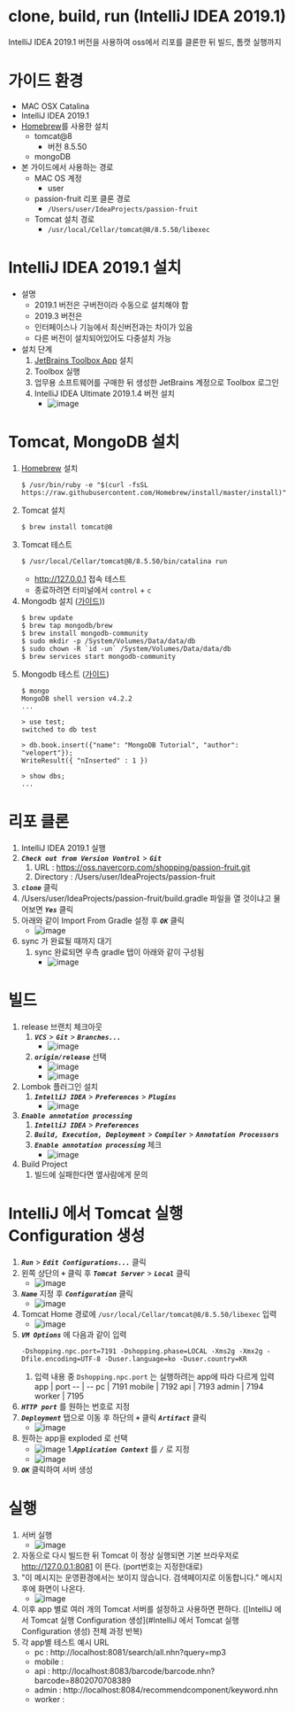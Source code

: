 # clone, build, run (IntelliJ IDEA 2019.1)
IntelliJ IDEA 2019.1 버전을 사용하여 oss에서 리포를 클론한 뒤 빌드, 톰캣 실행까지

# 가이드 환경
- MAC OSX Catalina
- IntelliJ IDEA 2019.1
- [Homebrew](https://brew.sh/index_ko)를 사용한 설치
    - tomcat@8
        - 버전 8.5.50
    - mongoDB
- 본 가이드에서 사용하는 경로
    - MAC OS 계정
        - user
    - passion-fruit 리포 클론 경로
        - `/Users/user/IdeaProjects/passion-fruit`
    - Tomcat 설치 경로
        - `/usr/local/Cellar/tomcat@8/8.5.50/libexec`

# IntelliJ IDEA 2019.1 설치
- 설명
    - 2019.1 버전은 구버전이라 수동으로 설치해야 함
    - 2019.3 버전은 
    - 인터페이스나 기능에서 최신버전과는 차이가 있음
    - 다른 버전이 설치되어있어도 다중설치 가능
- 설치 단계
    1. [JetBrains Toolbox App](https://www.jetbrains.com/toolbox-app/) 설치
    1. Toolbox 실행
    1. 업무용 소프트웨어를 구매한 뒤 생성한 JetBrains 계정으로 Toolbox 로그인
    1. IntelliJ IDEA Ultimate 2019.1.4 버전 설치
        - ![image](../images/2020-01-15_15.21.06.png)

# Tomcat, MongoDB 설치
1. [Homebrew](https://brew.sh/index_ko) 설치
    ```
    $ /usr/bin/ruby -e "$(curl -fsSL https://raw.githubusercontent.com/Homebrew/install/master/install)"
    ```
1. Tomcat 설치
    ```
    $ brew install tomcat@8
    ```
1. Tomcat 테스트
    ```
    $ /usr/local/Cellar/tomcat@8/8.5.50/bin/catalina run
    ```
    - http://127.0.0.1 접속 테스트
    - 종료하려면 터미널에서 `control` + `c`
1. Mongodb 설치 ([가이드](https://zellwk.com/blog/install-mongodb/)))
    ```
    $ brew update
    $ brew tap mongodb/brew
    $ brew install mongodb-community
    $ sudo mkdir -p /System/Volumes/Data/data/db
    $ sudo chown -R `id -un` /System/Volumes/Data/data/db
    $ brew services start mongodb-community
    ```
1. Mongodb 테스트 ([가이드](https://velopert.com/457))
    ```
    $ mongo
    MongoDB shell version v4.2.2
    ...
    
    > use test;
    switched to db test
    
    > db.book.insert({"name": "MongoDB Tutorial", "author": "velopert"});
    WriteResult({ "nInserted" : 1 })
    
    > show dbs;
    ...
    ```

# 리포 클론
1. IntelliJ IDEA 2019.1 실행
1. ***`Check out from Version Vontrol`*** > ***`Git`***
    1. URL : https://oss.navercorp.com/shopping/passion-fruit.git
    1. Directory : /Users/user/IdeaProjects/passion-fruit
1. ***`clone`*** 클릭
1. /Users/user/IdeaProjects/passion-fruit/build.gradle 파일을 열 것이냐고 물어보면 ***`Yes`*** 클릭
1. 아래와 같이 Import From Gradle 설정 후 ***`OK`*** 클릭
    - ![image](../images/2020-01-15_15.37.24.png)
1. sync 가 완료될 때까지 대기
    1. sync 완료되면 우측 gradle 탭이 아래와 같이 구성됨
        - ![image](../images/2020-01-15_15.47.42.png)

# 빌드
1. release 브랜치 체크아웃
    1. ***`VCS`*** > ***`Git`*** > ***`Branches...`***
        - ![image](../images/2020-01-15_15.49.27.png)
    1. ***`origin/release`*** 선택
        - ![image](../images/2020-01-15_15.52.12.png)
        - ![image](../images/2020-01-15_15.55.19.png)
1. Lombok 플러그인 설치
    1. ***`IntelliJ IDEA`*** > ***`Preferences`*** > ***`Plugins`***
        - ![image](../images/020-01-15_16.08.17.png)
1. ***`Enable annotation processing`***
    1. ***`IntelliJ IDEA`*** > ***`Preferences`*** 
    1. ***`Build, Execution, Deployment`*** > ***`Compiler`*** > ***`Annotation Processors`***
    1. ***`Enable annotation processing`*** 체크
        - ![image](../images/2020-01-15_16.08.17.png)
1. Build Project
    1. 빌드에 실패한다면 옆사람에게 문의

# IntelliJ 에서 Tomcat 실행 Configuration 생성
1. ***`Run`*** > ***`Edit Configurations...`*** 클릭
1. 왼쪽 상단의 ***`+`*** 클릭 후 ***`Tomcat Server`*** > ***`Local`*** 클릭
    - ![image](../images/2020-01-17_17.46.22.png)
1. ***`Name`*** 지정 후 ***`Configuration`*** 클릭
    - ![image](../images/2020-01-17_18.12.27.png)
1. Tomcat Home 경로에 `/usr/local/Cellar/tomcat@8/8.5.50/libexec` 입력
    - ![image](../images/2020-01-17_17.50.45.png)
1. ***`VM Options`*** 에 다음과 같이 입력
    ```
    -Dshopping.npc.port=7191 -Dshopping.phase=LOCAL -Xms2g -Xmx2g -Dfile.encoding=UTF-8 -Duser.language=ko -Duser.country=KR
    ```
    1. 입력 내용 중 `Dshopping.npc.port` 는 실행하려는 app에 따라 다르게 입력
        app | port
        -- | --
        pc | 7191
        mobile | 7192
        api | 7193
        admin | 7194
        worker | 7195
1. ***`HTTP port`*** 를 원하는 번호로 지정
1. ***`Deployment`*** 탭으로 이동 후 하단의 ***`+`*** 클릭 ***`Artifact`*** 클릭
    - ![image](../images/2020-01-17_18.16.09.png)
1. 원하는 app을 exploded 로 선택
    - ![image](../images/2020-01-17_18.18.41.png)
1.***`Application Context`*** 를 ***`/`*** 로 지정
    - ![image](../images/2020-01-17_18.20.03.png)
1. ***`OK`*** 클릭하여 서버 생성

# 실행
1. 서버 실행
    - ![image](../images/2020-01-17_18.23.06.png)
1. 자동으로 다시 빌드한 뒤 Tomcat 이 정상 실행되면 기본 브라우저로 http://127.0.0.1:8081 이 뜬다. (port번호는 지정한대로)
1. "이 메시지는 운영환경에서는 보이지 않습니다. 검색페이지로 이동합니다." 메시지 후에 화면이 나온다.
    - ![image](../images/2020-01-17_18.39.18.png)
1. 이후 app 별로 여러 개의 Tomcat 서버를 설정하고 사용하면 편하다. ([IntelliJ 에서 Tomcat 실행 Configuration 생성](#IntelliJ 에서 Tomcat 실행 Configuration 생성) 전체 과정 반복)
1. 각 app별 테스트 예시 URL
    - pc : http://localhost:8081/search/all.nhn?query=mp3
    - mobile :
    - api : http://localhost:8083/barcode/barcode.nhn?barcode=8802070708389
    - admin : http://localhost:8084/recommendcomponent/keyword.nhn
    - worker : 
